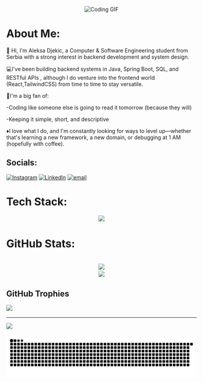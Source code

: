 <p align="center">
  <img src="https://user-images.githubusercontent.com/74038190/225813708-98b745f2-7d22-48cf-9150-083f1b00d6c9.gif" alt="Coding GIF" width="500"/>
</p>

#  About Me:
👋 Hi, I'm Aleksa Djekic, a Computer & Software Engineering student from Serbia with a strong interest in backend development and system design.

💻I've been building backend systems in Java, Spring Boot, SQL, and RESTful APIs , although I do venture into the frontend world (React,TailwindCSS) from time to time to stay versatile.

🧠I'm a big fan of:

-Coding like someone else is going to read it tomorrow (because they will)

-Keeping it simple, short, and descriptive

♦️I love what I do, and I'm constantly looking for ways to level up—whether that's learning a new framework, a new domain, or debugging at 1 AM (hopefully with coffee).



## Socials:
   [![Instagram](https://img.shields.io/badge/Instagram-%23E4405F.svg?logo=Instagram&logoColor=white)](https://instagram.com/a_djekic) [![LinkedIn](https://img.shields.io/badge/LinkedIn-%230077B5.svg?logo=linkedin&logoColor=white)](https://linkedin.com/in/aleksadjekic-se) [![email](https://img.shields.io/badge/Email-D14836?logo=gmail&logoColor=white)](mailto:leki.djekic@gmail.com) 

# Tech Stack:
<p align="center">
  <a href="https://skillicons.dev">
    <img src="https://skillicons.dev/icons?i=c,lua,git,html,css,postgres,python,mysql,java,eclipse,postman,spring,vscode,js,github,aws,cpp,kotlin" />
  </a>
</p>


# GitHub Stats:
<div align="center">

  <br/>
  <img src="https://nirzak-streak-stats.vercel.app/?user=Al3k5a24&theme=dark&hide_border=false" />

  <br/>
<img src="https://github-readme-stats.vercel.app/api/top-langs/?username=Al3k5a24&layout=compact&theme=dark&hide_border=false" />

</div>

## GitHub Trophies
![](https://github-profile-trophy.vercel.app/?username=Al3k5a24&theme=tokyonight&no-frame=false&no-bg=true&margin-w=4)

---
[![](https://visitcount.itsvg.in/api?id=Al3k5a24&icon=6&color=8)](https://visitcount.itsvg.in)

![snake gif](https://github.com/Al3k5a24/Al3k5a24/blob/output/github-snake-dark.svg)
